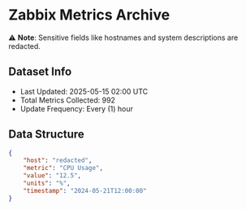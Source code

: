 # Zabbix Metrics Archive

⚠️ **Note**: Sensitive fields like hostnames and system descriptions are redacted.

## Dataset Info
- Last Updated: 2025-05-15 02:00 UTC
- Total Metrics Collected: 992
- Update Frequency: Every (1) hour

## Data Structure
```json
{
    "host": "redacted",
    "metric": "CPU Usage",
    "value": "12.5",
    "units": "%",
    "timestamp": "2024-05-21T12:00:00"
}
```
